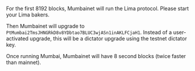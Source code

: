 For the first 8192 blocks, Mumbainet will run the Lima protocol. Please start your Lima bakers.

Then Mumbainet will upgrade to `PtMumbai2TmsJHNGRkD8v8YDbtao7BLUC3wjASn1inAKLFCjaH1`. Instead of a user-activated upgrade, this will be a dictator upgrade using the testnet dictator key.

Once running Mumbai, Mumbainet will have 8 second blocks (twice faster than mainnet).
